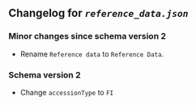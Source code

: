 ## Changelog for *`reference_data.json`*

### Minor changes since schema version 2

* Rename `Reference data` to `Reference Data`.

### Schema version 2

* Change `accessionType` to `FI`
